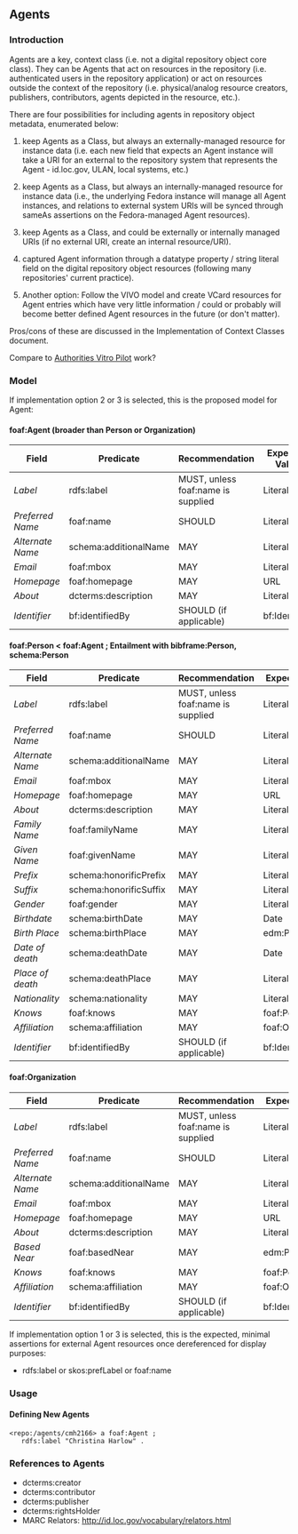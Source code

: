 
## Agents

### Introduction

Agents are a key, context class (i.e. not a digital repository object core class). They can be Agents that act on resources in the repository (i.e. authenticated users in the repository application) or act on resources outside the context of the repository (i.e. physical/analog resource creators, publishers, contributors, agents depicted in the resource, etc.).

There are four possibilities for including agents in repository object metadata, enumerated below:

1. keep Agents as a Class, but always an externally-managed resource for instance data (i.e. each new field that expects an Agent instance will take a URI for an external to the repository system that represents the Agent - id.loc.gov, ULAN, local systems, etc.)
2. keep Agents as a Class, but always an internally-managed resource for instance data (i.e., the underlying Fedora instance will manage all Agent instances, and relations to external system URIs will be synced through sameAs assertions on the Fedora-managed Agent resources).
3. keep Agents as a Class, and could be externally or internally managed URIs (if no external URI, create an internal resource/URI).
4. captured Agent information through a datatype property / string literal field on the digital repository object resources (following many repositories' current practice).

5. Another option: Follow the VIVO model and create VCard resources for Agent entries which have very little information / could or probably will become better defined Agent resources in the future (or don't matter).

Pros/cons of these are discussed in the Implementation of Context Classes document.

Compare to [Authorities Vitro Pilot](https://github.com/cul-it/lts-vitro-pilot/wiki#foafperson--madsrdfauthority) work?

### Model

If implementation option 2 or 3 is selected, this is the proposed model for Agent:

#### foaf:Agent (broader than Person or Organization)

| Field            | Predicate             | Recommendation                     | Expected Value |
| ---------------- | --------------------- | ---------------------------------- | -------------- |
| *Label*          | rdfs:label            | MUST, unless foaf:name is supplied | Literal        |
| *Preferred Name* | foaf:name             | SHOULD                             | Literal        |
| *Alternate Name* | schema:additionalName | MAY                                | Literal        |
| *Email*          | foaf:mbox             | MAY                                | Literal        |
| *Homepage*       | foaf:homepage         | MAY                                | URL            |
| *About*          | dcterms:description   | MAY                                | Literal        |
| *Identifier*     | bf:identifiedBy       | SHOULD (if applicable)             | bf:Identifier  |

#### foaf:Person < foaf:Agent ; Entailment with bibframe:Person, schema:Person

| Field            | Predicate              | Recommendation                     | Expected Value    |
| ---------------- | ---------------------- | ---------------------------------- | ----------------- |
| *Label*          | rdfs:label             | MUST, unless foaf:name is supplied | Literal           |
| *Preferred Name* | foaf:name              | SHOULD                             | Literal           |
| *Alternate Name* | schema:additionalName  | MAY                                | Literal           |
| *Email*          | foaf:mbox              | MAY                                | Literal           |
| *Homepage*       | foaf:homepage          | MAY                                | URL               |
| *About*          | dcterms:description    | MAY                                | Literal           |
| *Family Name*    | foaf:familyName        | MAY                                | Literal           |
| *Given Name*     | foaf:givenName         | MAY                                | Literal           |
| *Prefix*         | schema:honorificPrefix | MAY                                | Literal           |
| *Suffix*         | schema:honorificSuffix | MAY                                | Literal           |
| *Gender*         | foaf:gender            | MAY                                | Literal           |
| *Birthdate*      | schema:birthDate       | MAY                                | Date              |
| *Birth Place*    | schema:birthPlace      | MAY                                | edm:Place         |
| *Date of death*  | schema:deathDate       | MAY                                | Date              |
| *Place of death* | schema:deathPlace      | MAY                                | Literal           |
| *Nationality*    | schema:nationality     | MAY                                | Literal           |
| *Knows*          | foaf:knows             | MAY                                | foaf:Person       |
| *Affiliation*    | schema:affiliation     | MAY                                | foaf:Organization |
| *Identifier*     | bf:identifiedBy        | SHOULD (if applicable)             | bf:Identifier     |

#### foaf:Organization

| Field            | Predicate              | Recommendation                     | Expected Value    |
| ---------------- | ---------------------- | ---------------------------------- | ----------------- |
| *Label*          | rdfs:label             | MUST, unless foaf:name is supplied | Literal           |
| *Preferred Name* | foaf:name              | SHOULD                             | Literal           |
| *Alternate Name* | schema:additionalName  | MAY                                | Literal           |
| *Email*          | foaf:mbox              | MAY                                | Literal           |
| *Homepage*       | foaf:homepage          | MAY                                | URL               |
| *About*          | dcterms:description    | MAY                                | Literal           |
| *Based Near*     | foaf:basedNear         | MAY                                | edm:Place         |
| *Knows*          | foaf:knows             | MAY                                | foaf:Person       |
| *Affiliation*    | schema:affiliation     | MAY                                | foaf:Organization |
| *Identifier*     | bf:identifiedBy        | SHOULD (if applicable)             | bf:Identifier     |


If implementation option 1 or 3 is selected, this is the expected, minimal assertions for external Agent resources once dereferenced for display purposes:

 * rdfs:label or skos:prefLabel or foaf:name

### Usage

#### Defining New Agents

```
<repo:/agents/cmh2166> a foaf:Agent ;
   rdfs:label "Christina Harlow" .
```

### References to Agents

* dcterms:creator
* dcterms:contributor
* dcterms:publisher
* dcterms:rightsHolder
* MARC Relators: http://id.loc.gov/vocabulary/relators.html



